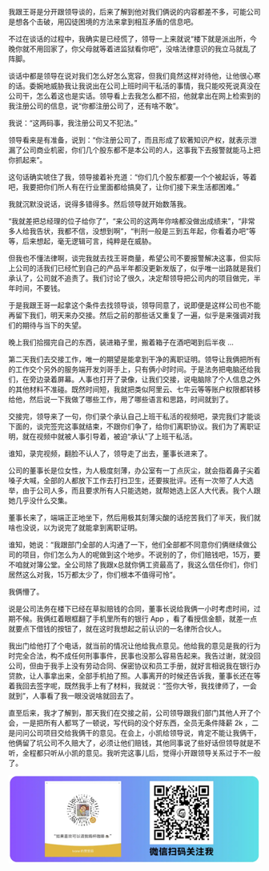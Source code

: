 
我跟王哥是分开跟领导谈的，后来了解到他对我们俩说的内容都差不多，可能公司是想各个击破，用囚徒困境的方法来拿到相互矛盾的信息吧。

不过在谈话的过程中，我确实是已经慌了，领导一上来就说“楼下就是派出所，今晚你就不用回家了，你父母就等着进监狱看你吧”，没啥法律意识的我立马就乱了阵脚。

谈话中都是领导在说对我们怎么好怎么宽容，但我们竟然这样对待他，让他很心寒的话。委婉地威胁我让我说出在公司上班时间干私活的事情，我只能咬死说真没在公司干，怎么着这也是实话。领导看上去我怎么都不招，他就拿出在网上检索到的我注册公司的信息，说“你都注册公司了，还有啥不敢”。

我说：“这两码事，我注册公司又不犯法。”

领导看来是有准备，说到：“你注册公司了，而且形成了软著知识产权，就表示泄漏了公司商业机密，你们几个股东都不是本公司的人，这事我下去报警就能马上把你抓起来”。

这句话确实唬住了我，领导接着补充道：“你们几个股东都要一个个被起诉，等着吧，我要把你们所人有在行业里面都给搞臭了，让你们接下来生活都困难。”

我就沉默没说话，说得多错得多。然后领导就开始数落我。

“我就差把总经理的位子给你了”，“来公司的这两年你啥都没做出成绩来”，“非常多人给我告状，我都不信，没想到啊”，“判刑一般是三到五年起，你看着办吧”等等，后来想起，毫无逻辑可言，纯粹是在威胁。

但我也不懂法律啊，谈完我就去找王哥商量，希望公司不要报警解决这事，但实际上公司的活我们已经忙到自己的产品半年都没更新发版了，似乎唯一出路就是我们承认了，公司就不追责了。我们讨论了很久，决定帮领导把公司内的项目做完，半年时间，不要钱。

于是我跟王哥一起拿这个条件去找领导谈，领导同意了，说即便是这样公司也不能再留下我们，明天来办交接。然后之前的那些话又重复了一遍，似乎是来强调对我们的期待与当下的失望。

晚上我们拾掇完自己的东西，装进箱子里，搬着箱子在酒吧喝到后半夜 ... 

第二天我们去交接工作，唯一的期望是能拿到干净的离职证明。领导让我俩把所有的工作交个另外的服务端开发刘哥手上，只有俩小时时间。于是法务把电脑还给我们，在旁边录着屏幕。人事也打开了录像，让我们交接，说电脑除了个人信息之外的其他材料不准碰。既然时间短，我就把类似阿里云、七牛云等等账户权限都转移给他，然后说一下我做了哪些工作，用了哪些语言和思路，时间就到了。

交接完，领导来了一句，你们录个承认自己上班干私活的视频吧，录完我们才能谈下面的，谈完签完这事就结束，不跟你们争了，给你们离职协议。我们为了离职证明，就在视频中就被人事引导着，被迫“承认”了上班干私活。

谁知，录完视频，翻脸不认人了，领导走了出去，董事长进来了。

公司的董事长是位女性，为人极度刻薄，办公室有一丁点灰尘，就会指着鼻子尖着嗓子大喊，全部的人都放下工作去打扫卫生，还要挨批评。还有一次带了人大选举，由于公司人多，而且要求所有人只能选她，就帮她选上区人大代表。我个人跟她几乎没什么交集。

董事长来了，端端正正地坐下，然后用极其刻薄尖酸的话挖苦我们了半天，我们就啥也没说，以为说完了就能拿到离职证明。

谁知，她说：“我跟部门全部的人沟通了一下，他们全部都不同意你们俩继续做公司的项目，你们怎么为人的呢做到这个地步。不说别的了，你们赔钱吧，15万，要不咱就对簿公堂。全公司除了我跟x总就你俩工资最高了，我这么信任你们，你们居然这么对我，15万都太少了，你们根本不值得可怜”。

我俩懵了。

说是公司法务在楼下已经在草拟赔钱的合同，董事长说给我俩一小时考虑时间，过期不候。我俩红着眼框翻了手机里所有的银行 App ，看了看授信金额，就差一点就要点下借钱的按钮了，就在这时我想起之前认识的一名律所合伙人。

我出门给他打了个电话，就当前的情况让他给我点意见。他给我的意见是我的行为时完全合法，构不成任何刑事事件，民事也没那么容易告起来。我告过谢，就没回公司，但由于我手上没有劳动合同、保密协议和员工手册，就好言相说我在银行办贷款，让人事拿出来，全部手机拍了照。人事离开的时候还告诉我，董事长还在等着我回去签字呢，既然我手上有了材料，我就说：“签你大爷，我找律师了，一会就到”，人事看了我一眼没说啥就回去了。

直至后来，我才了解到，那天我们在交接之前，公司领导跟我们部门其他人开了个会，一是把所有人都骂了一顿说，写代码的没个好东西，全员无条件降薪 2k ，二是问问公司项目交给我俩干的意见。在会上，小凯给领导说，肯定不能让我俩干，他俩留了坑公司不久赔大了，必须让他们赔钱，其他同事说了些好话但领导就是不听，全程都只听从小凯的意见。我听完这事儿后，觉得小开跟领导关系过于不一般了。

![pay qr](https://github.com/ivone-liu/picx-images-hosting/raw/master/20240924/footer.13lqqy2q1z.webp)